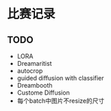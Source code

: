 # 比赛记录

## TODO

- LORA
- Dreamaritist
- autocrop
- guided diffusion with classifier
- Dreambooth
- Custome Diffusion
- 每个batch中图片不resize的尺寸



